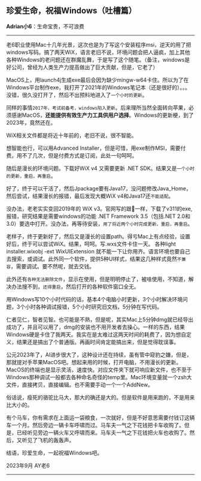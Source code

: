 
## 珍爱生命，祝福Windows（吐槽篇）

**Adrian小6**：生命宝贵，不可浪费

---
老6职业使用Mac十几年光景，这次也是为了写这个安装程序msi，逆天的用了把windows写码。搞了两天WiX，语言老旧不说，环境问题会把人逼疯，加上其他各种Windows的老问题还在群魔乱舞，于是写了这个随笔。（备注，windows是好公司，曾经为人类生产力提高做出了巨大贡献，但是，它老了）

MacOS上，用launch4j生成exe最后会因为缺少mingw-w64卡住。所以为了在Windows平台制作exe，我打开了2021年的Windows笔记本（还是很好的）。。。没错，很久没打开了，然后不出预料地进入了`一个小时的更新`。

同样的事情`2017年，考试前备考，windows陷入更新`。后来理所当然全面转向苹果，必须感谢MacOS，**还能提供有效生产力工具供用户选择**。Windows的更新梗，到了2023年，竟然还在。

WiX相关文件都是将近十年前的，老旧不说，很不智能。

想智能也行，可以用Advanced Installer，但是可惜，用exe制作MSI，需要付费。用不了几次，但是付费方式是订阅，此处一句呵呵。

随后是漫长的环境问题。下载好WiX v4 又需要更新 .NET SDK。结果又是`一个小时的更新，重启，再重启`。

好了，终于可以干活了，然后Jpackage要有Java17，没问题修改Java_Home，然后尝试，结果漫长的报错，最后发现大概WiX v4和Java17还`不能适配`。

没办法，老老实实变回2019年的 WiX v3。官网写的跟💩一样，下载了v311的exe, 报错，研究结果是需要windows的功能 .NET Framework 3.5（包括.NET 2.0和3.0）要选中打开。没办法，再等待安装，`用了将近两个小时完成更新，重启，再重启`。

老样子，终于更新好了，然后又是漫长的设置path。得亏Mac上有点经验，设置好后，终于可以尝试WiX。结果，呵呵。写.wxs文件卡住一天。 各种light installer.wixobj -ext WixUIExtension 就不能一下让你用齐。语言环境也要自己去搜索，或调试。此外同一个软件，提供5种UI样式，结果这几种样式竟然`不兼容`，需要调试。要不然呢，就去交钱。 

此外还有`各种无法删除文件`，显示在使用，但是明明停止了，被啥使用，不知道，解决办法搜不到，`还得重启`，然后打开的各种软件窗口全无。

用Windows写10个小时代码的话，基本4个电脑小时更新，3个小时解决环境问题，3个小时各种调试报错，5个小时研究旧文档，5分钟在写代码。

仁者见仁，智者见智。也可能是不熟，但是呢，其实Mac上5分钟dmg就已经导出成功了，并且可以用了，dmg的安装也不用开发者去操心。一样的东西，结果Windows硬是卡住了我两天。我实在是太难过这两天时间的耗费了，因为想自定义，结果还是搞出了个普通版。再画时间肯定能搞出来，但是觉得耽误事。

公元2023年了，AI进步很大了，这种设计还在持续，虽有管中窥豹之嫌，但是，那就提对手苹果MacOS吧。想起来用的时候，打开电脑，不用漫长的更新。MacOS的终端也是显示灵活，速度快。对应文件夹下就可响应新文件，也不至于Windows那种调试一般都去各种命名奇怪的temp里。Mac环境变量就一个zsh大文件，直接拷贝，直接编辑。也不需要手动一个一个AddNew。

俗话说，瘦死的骆驼比马大，那大的确还是大的。但是软件是用来跑的，不是用来比大小的。

有个马车，你有需求在上面运一袋粮食，一次就好，但是不好意思需要付钱订这辆车一个月。然后旁边一辆卡车呼啸而过。马车夫一气之下花钱把卡车收购了。但是，已经听见旁边一辆火车又呼啸而来。马车夫一气之下花钱把火车也收购了。然后，又听见了飞机的轰轰声。

结语，珍爱生命，一起祝福Windows吧。

2023年9月 AY老6 


---

